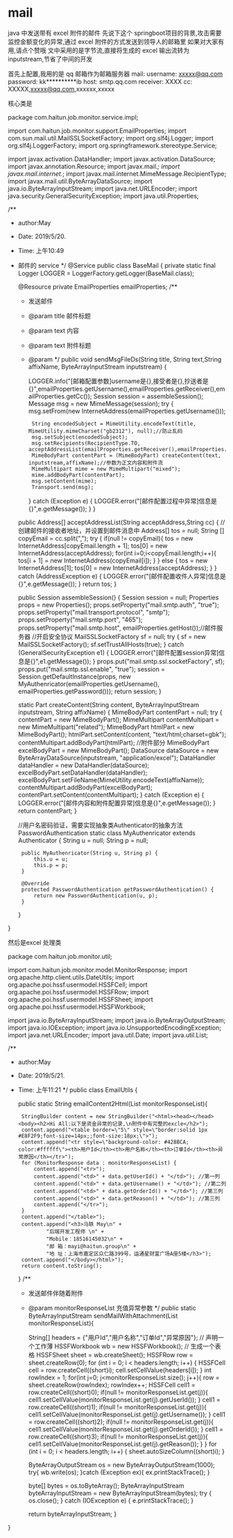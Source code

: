 # mail
java 中发送带有 excel 附件的邮件
先说下这个 springboot项目的背景,攻击需要监控金额变化的异常,通过 excel 附件的方式发送到领导人的邮箱里
如果对大家有用,请点个赞哦
文中采用的是字节流,直接将生成的 excel 输出流转为 inputstream,节省了中间的开发

首先上配置,我用的是 qq 邮箱作为邮箱服务器
  mail:
      username: xxxxx@qq.com
      password: kk**********ib
      host: smtp.qq.com
      receiver: XXXX
      cc: XXXXX,xxxxx@qq.com,xxxxxx,xxxxx


核心类是

package com.haitun.job.monitor.service.impl;

import com.haitun.job.monitor.support.EmailProperties;
import com.sun.mail.util.MailSSLSocketFactory;
import org.slf4j.Logger;
import org.slf4j.LoggerFactory;
import org.springframework.stereotype.Service;

import javax.activation.DataHandler;
import javax.activation.DataSource;
import javax.annotation.Resource;
import javax.mail.*;
import javax.mail.internet.*;
import javax.mail.internet.MimeMessage.RecipientType;
import javax.mail.util.ByteArrayDataSource;
import java.io.ByteArrayInputStream;
import java.net.URLEncoder;
import java.security.GeneralSecurityException;
import java.util.Properties;

/**
 * author:May
 * Date: 2019/5/20.
 * Time: 上午10:49
 * 邮件的 service
 */
@Service
public class BaseMail {
    private static final Logger LOGGER = LoggerFactory.getLogger(BaseMail.class);

    @Resource
    private EmailProperties emailProperties;
    /**
     * 发送邮件
     * @param title     邮件标题
     * @param text      内容
     * @param text      附件标题
     * @param
     */
    public void sendMsgFileDs(String title, String text,String affixName, ByteArrayInputStream inputstream) {

        LOGGER.info("[邮箱配置参数]username是{},接受者是{},抄送者是{}",emailProperties.getUsername(),emailProperties.getReceiver(),emailProperties.getCc());
        Session session = assembleSession();
        Message msg = new MimeMessage(session);
        try {
            msg.setFrom(new InternetAddress(emailProperties.getUsername()));

            String encodedSubject = MimeUtility.encodeText(title, MimeUtility.mimeCharset("gb2312"), null);//防止乱码
            msg.setSubject(encodedSubject);
            msg.setRecipients(RecipientType.TO, acceptAddressList(emailProperties.getReceiver(),emailProperties.getCc()));
            MimeBodyPart contentPart = (MimeBodyPart) createContent(text, inputstream,affixName);//参数为正文内容和附件流
            MimeMultipart mime = new MimeMultipart("mixed");
            mime.addBodyPart(contentPart);
            msg.setContent(mime);
            Transport.send(msg);
        } catch (Exception e) {
            LOGGER.error("[邮件配置过程中异常]信息是{}",e.getMessage());
        }
    }

    public Address[] acceptAddressList(String acceptAddress,String cc) {
        // 创建邮件的接收者地址，并设置到邮件消息中
        Address[] tos = null;
        String [] copyEmail = cc.split(",");
        try {
            if(null != copyEmail){
                tos = new InternetAddress[copyEmail.length + 1];
                tos[0] = new InternetAddress(acceptAddress);
                for(int i=0;i<copyEmail.length;i++){
                    tos[i + 1] = new InternetAddress(copyEmail[i]);
                }
            } else {
                tos = new InternetAddress[1];
                tos[0] = new InternetAddress(acceptAddress);
            }
        } catch (AddressException e) {
            LOGGER.error("[邮件配置收件人异常]信息是{}",e.getMessage());
        }
        return tos;
    }

    public Session assembleSession() {
        Session session = null;
        Properties props = new Properties();
        props.setProperty("mail.smtp.auth", "true");
        props.setProperty("mail.transport.protocol", "smtp");
        props.setProperty("mail.smtp.port", "465");
        props.setProperty("mail.smtp.host", emailProperties.getHost());//邮件服务器
        //开启安全协议
        MailSSLSocketFactory sf = null;
        try {
            sf = new MailSSLSocketFactory();
            sf.setTrustAllHosts(true);
        } catch (GeneralSecurityException e1) {
            LOGGER.error("[邮件配置session异常]信息是{}",e1.getMessage());
        }
        props.put("mail.smtp.ssl.socketFactory", sf);
        props.put("mail.smtp.ssl.enable", "true");
        session = Session.getDefaultInstance(props, new MyAuthenricator(emailProperties.getUsername(), emailProperties.getPassword()));
        return session;
    }

    static Part createContent(String content, ByteArrayInputStream inputstream, String affixName) {
        MimeBodyPart contentPart = null;
        try {
            contentPart = new MimeBodyPart();
            MimeMultipart contentMultipart = new MimeMultipart("related");
            MimeBodyPart htmlPart = new MimeBodyPart();
            htmlPart.setContent(content, "text/html;charset=gbk");
            contentMultipart.addBodyPart(htmlPart);
            //附件部分
            MimeBodyPart excelBodyPart = new MimeBodyPart();
            DataSource dataSource = new ByteArrayDataSource(inputstream, "application/excel");
            DataHandler dataHandler = new DataHandler(dataSource);
            excelBodyPart.setDataHandler(dataHandler);
            excelBodyPart.setFileName(MimeUtility.encodeText(affixName));
            contentMultipart.addBodyPart(excelBodyPart);
            contentPart.setContent(contentMultipart);
        } catch (Exception e) {
            LOGGER.error("[邮件内容和附件配置异常]信息是{}",e.getMessage());
        }
        return contentPart;
    }

    //用户名密码验证，需要实现抽象类Authenticator的抽象方法PasswordAuthentication
    static class MyAuthenricator extends Authenticator {
        String u = null;
        String p = null;

        public MyAuthenricator(String u, String p) {
            this.u = u;
            this.p = p;
        }

        @Override
        protected PasswordAuthentication getPasswordAuthentication() {
            return new PasswordAuthentication(u, p);
        }
    }

}

然后是excel 处理类

package com.haitun.job.monitor.util;

import com.haitun.job.monitor.model.MonitorResponse;
import org.apache.http.client.utils.DateUtils;
import org.apache.poi.hssf.usermodel.HSSFCell;
import org.apache.poi.hssf.usermodel.HSSFRow;
import org.apache.poi.hssf.usermodel.HSSFSheet;
import org.apache.poi.hssf.usermodel.HSSFWorkbook;

import java.io.ByteArrayInputStream;
import java.io.ByteArrayOutputStream;
import java.io.IOException;
import java.io.UnsupportedEncodingException;
import java.net.URLEncoder;
import java.util.Date;
import java.util.List;

/**
 * author:May
 * Date: 2019/5/21.
 * Time: 上午11:21
 */
public class EmailUtils {

    public static String emailContent2Html(List<MonitorResponse> monitorResponseList){

        StringBuilder content = new StringBuilder("<html><head></head><body><h2>Hi All:以下是资金异常的记录,\n附件中有完整的excle</h2>");
        content.append("<table border=\"5\" style=\"border:solid 1px #E8F2F9;font-size=14px;;font-size:18px;\">");
        content.append("<tr style=\"background-color: #428BCA; color:#ffffff\"><th>用户Id</th><th>用户名称</th><th>订单Id</th><th>异常原因</th></tr>");
        for (MonitorResponse data : monitorResponseList) {
            content.append("<tr>");
            content.append("<td>" + data.getUserId() + "</td>"); //第一列
            content.append("<td>" + data.getUsername() + "</td>"); //第二列
            content.append("<td>" + data.getOrderId() + "</td>"); //第三列
            content.append("<td>" + data.getReason() + "</td>"); //第三列
            content.append("</tr>");
        }
        content.append("</table>");
        content.append("<h3>马轶 May\n" +
                "后端开发工程师 \n" +
                "Mobile：18516145032\n" +
                "邮 箱：mayi@haitun.group\n" +
                "地 址：上海市嘉定区众仁路399号，运通星财富广场A座5楼</h3>");
        content.append("</body></html>");
        return content.toString();
    }
    /**
     * 发送邮件伴随着附件
     * @param monitorResponseList 充值异常参数
     */
    public static ByteArrayInputStream sendMailWithAttachment(List<MonitorResponse> monitorResponseList){

        String[] headers = {"用户Id","用户名称","订单Id","异常原因"};
        // 声明一个工作薄
        HSSFWorkbook wb = new HSSFWorkbook();
        // 生成一个表格
        HSSFSheet sheet = wb.createSheet();
        HSSFRow row = sheet.createRow(0);
        for (int i = 0; i < headers.length; i++) {
            HSSFCell cell = row.createCell((short)i);
            cell.setCellValue(headers[i]);
        }
        int rowIndex = 1;
        for(int j=0; j<monitorResponseList.size(); j++){
            row = sheet.createRow(rowIndex);
            rowIndex++;
            HSSFCell cell1 = row.createCell((short)0);
            if(null != monitorResponseList.get(j)){
                cell1.setCellValue(monitorResponseList.get(j).getUserId());
            }
            cell1 = row.createCell((short)1);
            if(null != monitorResponseList.get(j)){
                cell1.setCellValue(monitorResponseList.get(j).getUsername());
            }
            cell1 = row.createCell((short)2);
            if(null != monitorResponseList.get(j)){
                cell1.setCellValue(monitorResponseList.get(j).getOrderId());
            }
            cell1 = row.createCell((short)3);
            if(null != monitorResponseList.get(j)){
                cell1.setCellValue(monitorResponseList.get(j).getReason());
            }
        }
        for (int i = 0; i < headers.length; i++) {
            sheet.autoSizeColumn((short)i);
        }

        ByteArrayOutputStream os = new ByteArrayOutputStream(1000);
        try{
            wb.write(os);
        }catch (Exception ex){
            ex.printStackTrace();
        }

        byte[] bytes = os.toByteArray();
        ByteArrayInputStream byteArrayInputStream = new ByteArrayInputStream(bytes);
        try {
            os.close();
        } catch (IOException e) {
            e.printStackTrace();
        }

       return  byteArrayInputStream;
    }




}

